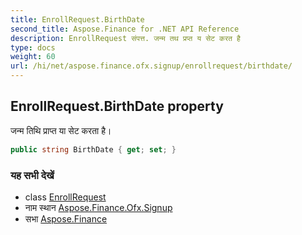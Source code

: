 ```yaml
---
title: EnrollRequest.BirthDate
second_title: Aspose.Finance for .NET API Reference
description: EnrollRequest संपत्त. जन्म तथ प्रप्त य सेट करत है
type: docs
weight: 60
url: /hi/net/aspose.finance.ofx.signup/enrollrequest/birthdate/
---
```

## EnrollRequest.BirthDate property

जन्म तिथि प्राप्त या सेट करता है।

```csharp
public string BirthDate { get; set; }
```

### यह सभी देखें

* class [EnrollRequest](../)
* नाम स्थान [Aspose.Finance.Ofx.Signup](../../enrollrequest/)
* सभा [Aspose.Finance](../../../)


